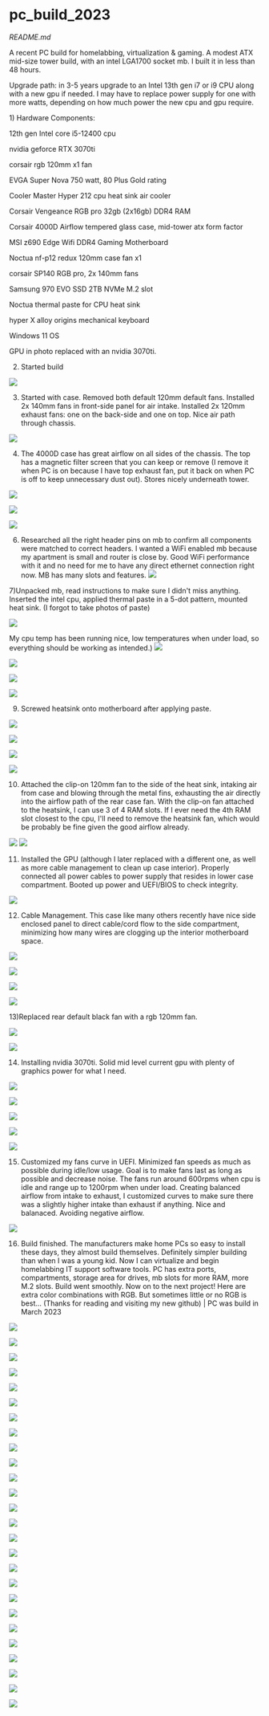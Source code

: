 # pc_build_2023
*README.md* 

<p>A recent PC build for homelabbing, virtualization &amp; gaming. A modest ATX mid-size tower build, with an intel LGA1700 socket mb. I built it in less than 48 hours. 

 <p>Upgrade path: in 3-5 years upgrade to an Intel 13th gen i7 or i9 CPU along with a new gpu if needed. I may have to replace power supply for one with more watts, depending on how much power the new cpu and gpu require.

<p>1) Hardware Components:

<p>12th gen Intel core i5-12400 cpu
<p>nvidia geforce RTX 3070ti 
<p>corsair rgb 120mm x1 fan
<p>EVGA Super Nova 750 watt, 80 Plus Gold rating
<p>Cooler Master Hyper 212 cpu heat sink air cooler
<p>Corsair Vengeance RGB pro 32gb (2x16gb) DDR4 RAM
<p>Corsair 4000D Airflow tempered glass case, mid-tower atx form factor
<p>MSI z690 Edge Wifi DDR4 Gaming Motherboard
<p>Noctua nf-p12 redux 120mm case fan x1
<p>corsair SP140 RGB pro, 2x 140mm fans
<p>Samsung 970 EVO SSD 2TB NVMe M.2 slot
<p>Noctua thermal paste for CPU heat sink 
<p>hyper X alloy origins mechanical keyboard
<p>Windows 11 OS
<p> GPU in photo replaced with an nvidia 3070ti.
 
 
2) Started build
 
![](https://github.com/thomasgolian/pc_build_2023/blob/787b4883d852d7b7985d445d97d6e121b8441895/pc%20build%2001.JPG) 

  3) Started with case. Removed both default 120mm default fans. Installed 2x 140mm fans in front-side panel for air intake. Installed 2x 120mm exhaust fans: one on the back-side and one on top. Nice air path through chassis. 
 
  ![](https://github.com/thomasgolian/pc_build_2023/blob/bef6b9f7326a6e75aed41578a2f69f95fba5bdee/pc%20build%2002.JPG)
 
  
  4) The 4000D case has great airflow on all sides of the chassis. The top has a magnetic filter screen that you can keep or remove (I remove it when PC is on because I have top exhaust fan, put it back on when PC is off to keep unnecessary dust out). Stores nicely underneath tower. 
 
  ![](https://github.com/thomasgolian/pc_build_2023/blob/bef6b9f7326a6e75aed41578a2f69f95fba5bdee/pc%20build%2003.JPG)
 
  ![](https://github.com/thomasgolian/pc_build_2023/blob/bef6b9f7326a6e75aed41578a2f69f95fba5bdee/pc%20build%2004.JPG)
 
 ![](https://github.com/thomasgolian/pc_build_2023/blob/88c7ac704b693ff9f08dbb8697667475575dd971/pc%20build%2065.JPG)
  
 
  6) Researched all the right header pins on mb to confirm all components were matched to correct headers. I wanted a WiFi enabled mb because my apartment is small and router is close by. Good WiFi performance with it and no need for me to have any direct ethernet connection right now. MB has many slots and features. 
  ![](https://github.com/thomasgolian/pc_build_2023/blob/bef6b9f7326a6e75aed41578a2f69f95fba5bdee/pc%20build%2005.JPG)
  
  7)Unpacked mb, read instructions to make sure I didn't miss anything. Inserted the intel cpu, applied thermal paste in a 5-dot pattern, mounted heat sink. (I forgot to take photos of paste)
 
  ![](https://github.com/thomasgolian/pc_build_2023/blob/bef6b9f7326a6e75aed41578a2f69f95fba5bdee/pc%20build%2006.JPG)
 
 
 My cpu temp has been running nice, low temperatures when under load, so everything should be working as intended.)
 ![](https://github.com/thomasgolian/pc_build_2023/blob/7d04f986246bd2878d9f924d84660639a8a6161a/pc%20build%2007.JPG)
 
 ![](https://github.com/thomasgolian/pc_build_2023/blob/7d04f986246bd2878d9f924d84660639a8a6161a/pc%20build%2008.JPG)
 
 ![](https://github.com/thomasgolian/pc_build_2023/blob/7d04f986246bd2878d9f924d84660639a8a6161a/pc%20build%2009.JPG)
 
 ![](https://github.com/thomasgolian/pc_build_2023/blob/7d04f986246bd2878d9f924d84660639a8a6161a/pc%20build%2011.JPG)
 
 
 9) Screwed heatsink onto motherboard after applying paste. 
 
 ![](https://github.com/thomasgolian/pc_build_2023/blob/7d04f986246bd2878d9f924d84660639a8a6161a/pc%20build%2012.JPG)
 
 ![](https://github.com/thomasgolian/pc_build_2023/blob/7d04f986246bd2878d9f924d84660639a8a6161a/pc%20build%2014.JPG)
 
 ![](https://github.com/thomasgolian/pc_build_2023/blob/7d04f986246bd2878d9f924d84660639a8a6161a/pc%20build%2015.JPG)
 
 ![](https://github.com/thomasgolian/pc_build_2023/blob/88c7ac704b693ff9f08dbb8697667475575dd971/pc%20build%2015a.JPG)
 
 
 10) Attached the clip-on 120mm fan to the side of the heat sink, intaking air from case and blowing through the metal fins, exhausting the air directly into the airflow path of the rear case fan. With the clip-on fan attached to the heatsink, I can use 3 of 4 RAM slots. If I ever need the 4th RAM slot closest to the cpu, I'll need to remove the heatsink fan, which would be probably be fine given the good airflow already.
 
 ![](https://github.com/thomasgolian/pc_build_2023/blob/7d04f986246bd2878d9f924d84660639a8a6161a/pc%20build%2016.JPG)
 ![](https://github.com/thomasgolian/pc_build_2023/blob/7d04f986246bd2878d9f924d84660639a8a6161a/pc%20build%2017.JPG)
 
 
 11) Installed the GPU (although I later replaced with a different one, as well as more cable management to clean up case interior). Properly connected all power cables to power supply that resides in lower case compartment. Booted up power and UEFI/BIOS to check integrity. 
 
 ![](https://github.com/thomasgolian/pc_build_2023/blob/7d04f986246bd2878d9f924d84660639a8a6161a/pc%20build%2018.JPG)
 
 
 12) Cable Management. This case like many others recently have nice side enclosed panel to direct cable/cord flow to the side compartment, minimizing how many wires are clogging up the interior motherboard space. 
 
 ![](https://github.com/thomasgolian/pc_build_2023/blob/7d04f986246bd2878d9f924d84660639a8a6161a/pc%20build%2019.JPG)
 
 ![](https://github.com/thomasgolian/pc_build_2023/blob/88c7ac704b693ff9f08dbb8697667475575dd971/pc%20build%2019a.JPG)
 
 ![](https://github.com/thomasgolian/pc_build_2023/blob/7d04f986246bd2878d9f924d84660639a8a6161a/pc%20build%2021.JPG)
 
 ![](https://github.com/thomasgolian/pc_build_2023/blob/7d04f986246bd2878d9f924d84660639a8a6161a/pc%20build%2022.JPG)
 
 13)Replaced rear default black fan with a rgb 120mm fan.
 
 ![](https://github.com/thomasgolian/pc_build_2023/blob/e7b4fd67ee344557defa63f1417af6274d93b4fb/pc%20build%2025.JPG)
 
 ![](https://github.com/thomasgolian/pc_build_2023/blob/e7b4fd67ee344557defa63f1417af6274d93b4fb/pc%20build%2024.JPG)
 
 14) Installing nvidia 3070ti. Solid mid level current gpu with plenty of graphics power for what I need. 
 
 ![](https://github.com/thomasgolian/pc_build_2023/blob/e7b4fd67ee344557defa63f1417af6274d93b4fb/pc%20build%2026.JPG)
 
 ![](https://github.com/thomasgolian/pc_build_2023/blob/e7b4fd67ee344557defa63f1417af6274d93b4fb/pc%20build%2029.JPG)
 
 ![](https://github.com/thomasgolian/pc_build_2023/blob/e7b4fd67ee344557defa63f1417af6274d93b4fb/pc%20build%2031.JPG)
 
 ![](https://github.com/thomasgolian/pc_build_2023/blob/e7b4fd67ee344557defa63f1417af6274d93b4fb/pc%20build%2033.JPG)
 
 ![](https://github.com/thomasgolian/pc_build_2023/blob/88c7ac704b693ff9f08dbb8697667475575dd971/pc%20build%2033a.JPG)
 
 
 15) Customized my fans curve in UEFI. Minimized fan speeds as much as possible during idle/low usage. Goal is to make fans last as long as possible and decrease noise. The fans run around 600rpms when cpu is idle and range up to 1200rpm when under load. Creating balanced airflow from intake to exhaust, I customized curves to make sure there was a slightly higher intake than exhaust if anything. Nice and balanaced. Avoiding negative airflow. 
 
 ![](https://github.com/thomasgolian/pc_build_2023/blob/e7b4fd67ee344557defa63f1417af6274d93b4fb/pc%20build%2034.JPG)

 
 16) Build finished. The manufacturers make home PCs so easy to install these days, they almost build themselves. Definitely simpler building than when I was a young kid. Now I can virtualize and begin homelabbing IT support software tools. PC has extra ports, compartments, storage area for drives,  mb slots for more RAM, more M.2 slots. Build went smoothly. Now on to the next project! Here are extra color combinations with RGB. But sometimes little or no RGB is best... (Thanks for reading and visiting my new github) | PC was build in March 2023 
 
 
 ![](https://github.com/thomasgolian/pc_build_2023/blob/e7b4fd67ee344557defa63f1417af6274d93b4fb/pc%20build%2035%20rainbow.JPG)
 
 ![](https://github.com/thomasgolian/pc_build_2023/blob/88c7ac704b693ff9f08dbb8697667475575dd971/pc%20build%2036a.JPG)
 
 ![](https://github.com/thomasgolian/pc_build_2023/blob/e7b4fd67ee344557defa63f1417af6274d93b4fb/pc%20build%2037%20no%20rgb.JPG)
 
 ![](https://github.com/thomasgolian/pc_build_2023/blob/88c7ac704b693ff9f08dbb8697667475575dd971/pc%20build%2037a.JPG)
 
 ![](https://github.com/thomasgolian/pc_build_2023/blob/e7b4fd67ee344557defa63f1417af6274d93b4fb/pc%20build%2038%20no%20rgb.JPG)
 
 ![](https://github.com/thomasgolian/pc_build_2023/blob/e7b4fd67ee344557defa63f1417af6274d93b4fb/pc%20build%2039%20no%20rgb.JPG)
 
 ![](https://github.com/thomasgolian/pc_build_2023/blob/e7b4fd67ee344557defa63f1417af6274d93b4fb/pc%20build%2041.JPG)
 
 ![](https://github.com/thomasgolian/pc_build_2023/blob/e7b4fd67ee344557defa63f1417af6274d93b4fb/pc%20build%2043%20blue.JPG)
 
 ![](https://github.com/thomasgolian/pc_build_2023/blob/e7b4fd67ee344557defa63f1417af6274d93b4fb/pc%20build%2044%20blue.JPG)
 
 ![](https://github.com/thomasgolian/pc_build_2023/blob/e7b4fd67ee344557defa63f1417af6274d93b4fb/pc%20build%2045%20bluie.JPG)
 
 ![](https://github.com/thomasgolian/pc_build_2023/blob/e7b4fd67ee344557defa63f1417af6274d93b4fb/pc%20build%2046%20blue.JPG)
 
 ![](https://github.com/thomasgolian/pc_build_2023/blob/e7b4fd67ee344557defa63f1417af6274d93b4fb/pc%20build%2047%20tempered%20glass.JPG)
 
 ![](https://github.com/thomasgolian/pc_build_2023/blob/e7b4fd67ee344557defa63f1417af6274d93b4fb/pc%20build%2048.JPG)
 
 ![](https://github.com/thomasgolian/pc_build_2023/blob/88c7ac704b693ff9f08dbb8697667475575dd971/pc%20build%2048a.JPG)
 
 ![](https://github.com/thomasgolian/pc_build_2023/blob/88c7ac704b693ff9f08dbb8697667475575dd971/pc%20build%2049a.JPG)
 
 ![](https://github.com/thomasgolian/pc_build_2023/blob/e7b4fd67ee344557defa63f1417af6274d93b4fb/pc%20build%2051%20green.JPG)
 
 ![](https://github.com/thomasgolian/pc_build_2023/blob/e7b4fd67ee344557defa63f1417af6274d93b4fb/pc%20build%2053%20study.JPG)
 
 ![](https://github.com/thomasgolian/pc_build_2023/blob/e7b4fd67ee344557defa63f1417af6274d93b4fb/pc%20build%2055%20red.JPG)
 
 ![](https://github.com/thomasgolian/pc_build_2023/blob/e7b4fd67ee344557defa63f1417af6274d93b4fb/pc%20build%2057%20outer%20wilds.JPG)
 
 ![](https://github.com/thomasgolian/pc_build_2023/blob/e7b4fd67ee344557defa63f1417af6274d93b4fb/pc%20build%2059.JPG)
 
 ![](https://github.com/thomasgolian/pc_build_2023/blob/e7b4fd67ee344557defa63f1417af6274d93b4fb/pc%20build%2060.JPG)
 
 ![](https://github.com/thomasgolian/pc_build_2023/blob/e7b4fd67ee344557defa63f1417af6274d93b4fb/pc%20build%2061.JPG)
 
 ![](https://github.com/thomasgolian/pc_build_2023/blob/e7b4fd67ee344557defa63f1417af6274d93b4fb/pc%20build%2062.JPG)
 
 ![](https://github.com/thomasgolian/pc_build_2023/blob/e7b4fd67ee344557defa63f1417af6274d93b4fb/pc%20build%2064.JPG)
 
 ![](https://github.com/thomasgolian/pc_build_2023/blob/88c7ac704b693ff9f08dbb8697667475575dd971/pc%20build%2066.JPG)
 
 ![](https://github.com/thomasgolian/pc_build_2023/blob/88c7ac704b693ff9f08dbb8697667475575dd971/pc%20build%2067.JPG)


 
 
 
 
 
 
 
  
  


